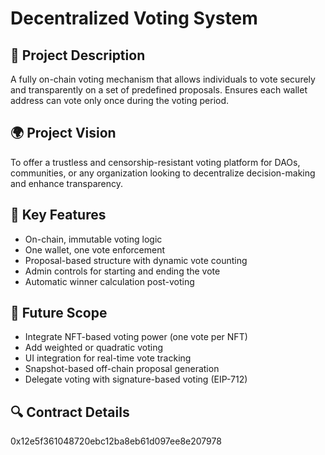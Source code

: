 # Decentralized Voting System

## 🧾 Project Description
A fully on-chain voting mechanism that allows individuals to vote securely and transparently on a set of predefined proposals. Ensures each wallet address can vote only once during the voting period.

## 🌍 Project Vision
To offer a trustless and censorship-resistant voting platform for DAOs, communities, or any organization looking to decentralize decision-making and enhance transparency.

## 🔑 Key Features
- On-chain, immutable voting logic
- One wallet, one vote enforcement
- Proposal-based structure with dynamic vote counting
- Admin controls for starting and ending the vote
- Automatic winner calculation post-voting

## 🔮 Future Scope
- Integrate NFT-based voting power (one vote per NFT)
- Add weighted or quadratic voting
- UI integration for real-time vote tracking
- Snapshot-based off-chain proposal generation
- Delegate voting with signature-based voting (EIP-712)

## 🔍 Contract Details
0x12e5f361048720ebc12ba8eb61d097ee8e207978
